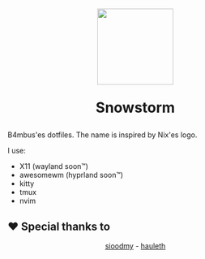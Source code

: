 <h1 align="center">
  <img src="https://camo.githubusercontent.com/8c73ac68e6db84a5c58eef328946ba571a92829b3baaa155b7ca5b3521388cc9/68747470733a2f2f692e696d6775722e636f6d2f367146436c41312e706e67" width="150px">
  <br>

  Snowstorm <br>
</h1>

B4mbus'es dotfiles. The name is inspired by Nix'es logo.

I use:
  - X11 (wayland soon™)
  - awesomewm (hyprland soon™)
  - kitty
  - tmux
  - nvim

## ❤️ Special thanks to

<div align="center">

[sioodmy](https://github.com/sioodmy) -
[hauleth](https://github.com/hauleth)

</div>
